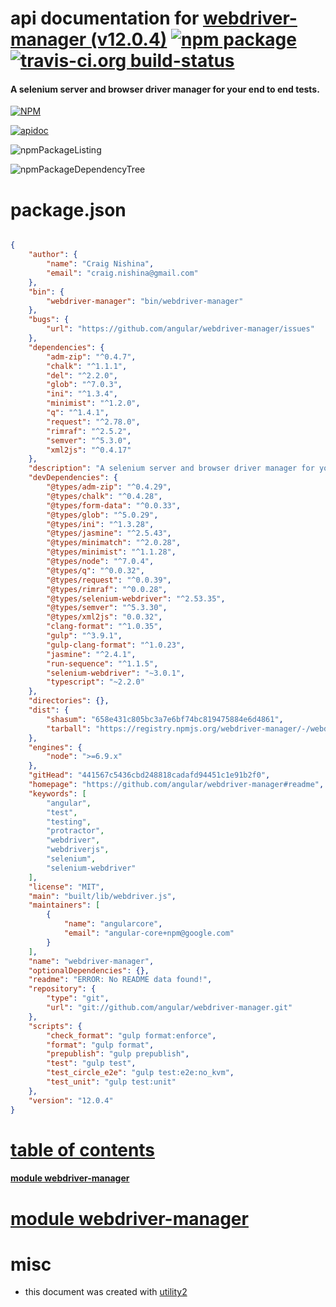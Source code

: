 # api documentation for  [webdriver-manager (v12.0.4)](https://github.com/angular/webdriver-manager#readme)  [![npm package](https://img.shields.io/npm/v/npmdoc-webdriver-manager.svg?style=flat-square)](https://www.npmjs.org/package/npmdoc-webdriver-manager) [![travis-ci.org build-status](https://api.travis-ci.org/npmdoc/node-npmdoc-webdriver-manager.svg)](https://travis-ci.org/npmdoc/node-npmdoc-webdriver-manager)
#### A selenium server and browser driver manager for your end to end tests.

[![NPM](https://nodei.co/npm/webdriver-manager.png?downloads=true)](https://www.npmjs.com/package/webdriver-manager)

[![apidoc](https://npmdoc.github.io/node-npmdoc-webdriver-manager/build/screenCapture.buildNpmdoc.browser._2Fhome_2Ftravis_2Fbuild_2Fnpmdoc_2Fnode-npmdoc-webdriver-manager_2Ftmp_2Fbuild_2Fapidoc.html.png)](https://npmdoc.github.io/node-npmdoc-webdriver-manager/build/apidoc.html)

![npmPackageListing](https://npmdoc.github.io/node-npmdoc-webdriver-manager/build/screenCapture.npmPackageListing.svg)

![npmPackageDependencyTree](https://npmdoc.github.io/node-npmdoc-webdriver-manager/build/screenCapture.npmPackageDependencyTree.svg)



# package.json

```json

{
    "author": {
        "name": "Craig Nishina",
        "email": "craig.nishina@gmail.com"
    },
    "bin": {
        "webdriver-manager": "bin/webdriver-manager"
    },
    "bugs": {
        "url": "https://github.com/angular/webdriver-manager/issues"
    },
    "dependencies": {
        "adm-zip": "^0.4.7",
        "chalk": "^1.1.1",
        "del": "^2.2.0",
        "glob": "^7.0.3",
        "ini": "^1.3.4",
        "minimist": "^1.2.0",
        "q": "^1.4.1",
        "request": "^2.78.0",
        "rimraf": "^2.5.2",
        "semver": "^5.3.0",
        "xml2js": "^0.4.17"
    },
    "description": "A selenium server and browser driver manager for your end to end tests.",
    "devDependencies": {
        "@types/adm-zip": "^0.4.29",
        "@types/chalk": "^0.4.28",
        "@types/form-data": "^0.0.33",
        "@types/glob": "^5.0.29",
        "@types/ini": "^1.3.28",
        "@types/jasmine": "^2.5.43",
        "@types/minimatch": "^2.0.28",
        "@types/minimist": "^1.1.28",
        "@types/node": "^7.0.4",
        "@types/q": "^0.0.32",
        "@types/request": "^0.0.39",
        "@types/rimraf": "^0.0.28",
        "@types/selenium-webdriver": "^2.53.35",
        "@types/semver": "^5.3.30",
        "@types/xml2js": "0.0.32",
        "clang-format": "^1.0.35",
        "gulp": "^3.9.1",
        "gulp-clang-format": "^1.0.23",
        "jasmine": "^2.4.1",
        "run-sequence": "^1.1.5",
        "selenium-webdriver": "~3.0.1",
        "typescript": "~2.2.0"
    },
    "directories": {},
    "dist": {
        "shasum": "658e431c805bc3a7e6bf74bc819475884e6d4861",
        "tarball": "https://registry.npmjs.org/webdriver-manager/-/webdriver-manager-12.0.4.tgz"
    },
    "engines": {
        "node": ">=6.9.x"
    },
    "gitHead": "441567c5436cbd248818cadafd94451c1e91b2f0",
    "homepage": "https://github.com/angular/webdriver-manager#readme",
    "keywords": [
        "angular",
        "test",
        "testing",
        "protractor",
        "webdriver",
        "webdriverjs",
        "selenium",
        "selenium-webdriver"
    ],
    "license": "MIT",
    "main": "built/lib/webdriver.js",
    "maintainers": [
        {
            "name": "angularcore",
            "email": "angular-core+npm@google.com"
        }
    ],
    "name": "webdriver-manager",
    "optionalDependencies": {},
    "readme": "ERROR: No README data found!",
    "repository": {
        "type": "git",
        "url": "git://github.com/angular/webdriver-manager.git"
    },
    "scripts": {
        "check_format": "gulp format:enforce",
        "format": "gulp format",
        "prepublish": "gulp prepublish",
        "test": "gulp test",
        "test_circle_e2e": "gulp test:e2e:no_kvm",
        "test_unit": "gulp test:unit"
    },
    "version": "12.0.4"
}
```



# <a name="apidoc.tableOfContents"></a>[table of contents](#apidoc.tableOfContents)

#### [module webdriver-manager](#apidoc.module.webdriver-manager)



# <a name="apidoc.module.webdriver-manager"></a>[module webdriver-manager](#apidoc.module.webdriver-manager)



# misc
- this document was created with [utility2](https://github.com/kaizhu256/node-utility2)
